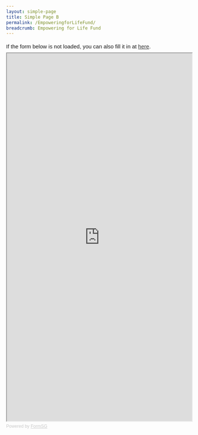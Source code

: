 ```yaml
---
layout: simple-page
title: Simple Page B
permalink: /EmpoweringforLifeFund/
breadcrumb: Empowering for Life Fund
---
```


<div style="font-family:Sans-Serif;font-size:15px;color:#000;opacity:0.9;padding-top:5px;padding-bottom:8px">If the form below is not loaded, you can also fill it in at <a href="https://form.gov.sg/5d8345c2fab36e00124c1ef5">here</a>.</div>

<!-- Change the width and height values to suit you best -->
<iframe id="iframe" src="https://form.gov.sg/5d8345c2fab36e00124c1ef5" style="width:100%;height:1000px"></iframe>

<div style="font-family:Sans-Serif;font-size:12px;color:#999;opacity:0.5;padding-top:5px">Powered by <a href="https://form.gov.sg" style="color: #999">FormSG</a></div>
